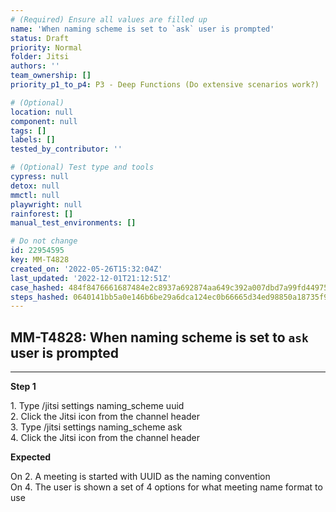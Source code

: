 ```yaml
---
# (Required) Ensure all values are filled up
name: 'When naming scheme is set to `ask` user is prompted'
status: Draft
priority: Normal
folder: Jitsi
authors: ''
team_ownership: []
priority_p1_to_p4: P3 - Deep Functions (Do extensive scenarios work?)

# (Optional)
location: null
component: null
tags: []
labels: []
tested_by_contributor: ''

# (Optional) Test type and tools
cypress: null
detox: null
mmctl: null
playwright: null
rainforest: []
manual_test_environments: []

# Do not change
id: 22954595
key: MM-T4828
created_on: '2022-05-26T15:32:04Z'
last_updated: '2022-12-01T21:12:51Z'
case_hashed: 484f8476661687484e2c8937a692874aa649c392a007dbd7a99fd449755b88c39ce5a191032e90b11481d7267128b93e
steps_hashed: 0640141bb5a0e146b6be29a6dca124ec0b66665d34ed98850a18735f9d3f4cf239ac272d6b45e9dfbc43da4ba5398e00
---
```


<!-- (Auto-generated) Based on frontmatter's "key" and "name" -->

## MM-T4828: When naming scheme is set to `ask` user is prompted

---

**Step 1**

1\. Type /jitsi settings naming\_scheme uuid\
2\. Click the Jitsi icon from the channel header\
3\. Type /jitsi settings naming\_scheme ask\
4\. Click the Jitsi icon from the channel header

**Expected**

On 2. A meeting is started with UUID as the naming convention\
On 4. The user is shown a set of 4 options for what meeting name format to use
